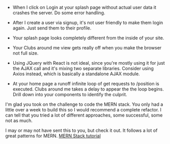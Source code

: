 - When I click on Login at your splash page without actual user data it crashes the server.  Do some error handling.

- After I create a user via signup, it's not user friendly to make them login again. Just send them to their profile.

- Your splash page looks completely different from the inside of your site.

- Your Clubs around me view gets really off when you make the browser not full size.

- Using JQuery with React is not ideal, since you're mostly using it for just the AJAX call and it's mixing two separate libraries. Consider using Axios instead, which is basically a standalone AJAX module.

- At your home page a runoff infinite loop of get requests to /position is executed.  Clubs around me takes a delay to appear the the loop begins. Drill down into your components to identify the culprit.

I'm glad you took on the challenge to code the MERN stack. You only had a little over a week to build this so I would recommend a complete refactor.  I can tell that you tried a lot of different approaches, some successful, some not as much.  

I may or may not have sent this to you, but check it out. It follows a lot of great patterns for MERN. [MERN Stack tutorial](https://medium.com/@bryantheastronaut/react-getting-started-the-mern-stack-tutorial-feat-es6-de1a2886be50#.lglk4zood)
